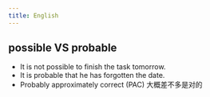 ```yaml
---
title: English
---
```



## possible VS probable
- It is not possible to finish the task tomorrow.
- It is probable that he has forgotten the date.
- Probably approximately correct (PAC) 大概差不多是对的
